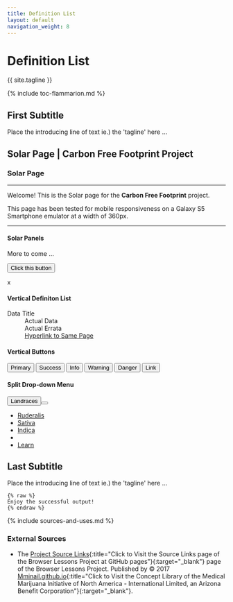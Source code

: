 ```yaml
---
title: Definition List
layout: default
navigation_weight: 8
---
```

# Definition List

{{ site.tagline }}

{% include toc-flammarion.md %}

## First Subtitle

Place the introducing line of text ie.) the 'tagline' here ...

## Solar Page | Carbon Free Footprint Project

<hgroup class="text-left">
	<h3>Solar Page</h3>
</hgroup>
	<hr class="green-groove" />
	
<p>
	<span>Welcome! This is the Solar page for the <b>Carbon Free Footprint</b> project.</span>
</p>

<p>
	<span>This page has been tested for mobile responsiveness on a Galaxy S5 Smartphone emulator at a width of 360px.</span>
</p>
	<hr class="green-groove" />

<h4>Solar Panels</h4>

<p>
	<span>More to come ...</span>
</p>

<!-- Output onclick the result of the js function -->
<form role="form">
	<div class="form-group">
		<label>
			<input id="1" type="button" value="Click this button" />
		</label>
	</div>
</form>
<output>x</output>

<h4>Vertical Definiton List</h4>
<dl class="">
	<dt>Data Title</dt>
	<dd>Actual Data</dd>
	<dd>Actual Errata</dd>
	<dd><a href="#" title="Click to Visit Same" target="_self">Hyperlink to Same Page</a></dd>
</dl>

<!-- Comment out Horizontal Definiton List
<h4>Horizontal Definiton List</h4>
<dl class="dl-horizontal"><dt>Data Title</dt><dd>Actual Data</dd></dl> -->

<h4>Vertical Buttons</h4>
<!-- Comment out default ( medium ) renderings 
<div class="btn-group-vertical">
<button type="button" class="btn btn-default btn-lg">Default</button>
<button type="button" class="btn btn-default btn-block">Default</button>
<button type="button" class="btn btn-default btn-sm">Default</button>
<button type="button" class="btn btn-default btn-xs">Default</button>
<div /> -->

<div class="btn-group-vertical btn-group-lg">
<button type="button" class="btn btn-primary">Primary</button>
<button type="button" class="btn btn-success">Success</button>
<button type="button" class="btn btn-info">Info</button>
<button type="button" class="btn btn-warning">Warning</button>
<button type="button" class="btn btn-danger">Danger</button>
<button type="button" class="btn btn-link">Link</button>
</div>

<h4>Split Drop-down Menu</h4>
<div class="btn-group-lg">
<!-- There is no class in Bootstrap 3.3(7) to force a 'drop-up' -->
<button type="button" class="btn btn-default"><span>Landraces</span>
	<button type="button" class="btn btn-default dropdown-toggle" data-toggle="dropdown">
		<i class="caret" ></i>
	</button>

<ul class="dropdown-menu" role="menu">
	<li><a href="#">Ruderalis</a></li>
	<li><a href="#">Sativa</a></li>
	<li><a href="#">Indica</a></li>
	<li class="divider"></li>
	<li><a href="#">Learn</a></li>
</ul>
</button>
</div>

## Last Subtitle

Place the introducing line of text ie.) the 'tagline' here ...

```liquid
{% raw %}
Enjoy the successful output!
{% endraw %}
```

{% include sources-and-uses.md %}

### External Sources

- The [Project Source Links](https://mminail.github.io/Browser/Source-Browser-Links.htm){:title="Click to Visit the Source Links page of the Browser Lessons Project at GitHub pages"}{:target="_blank"} page of the Browser Lessons Project. Published by © 2017 [Mminail.github.io](https://mminail.github.io/){:title="Click to Visit the Concept Library of the Medical Marijuana Initiative of North America - International Limited, an Arizona Benefit Corporation"}{:target="_blank"}.
